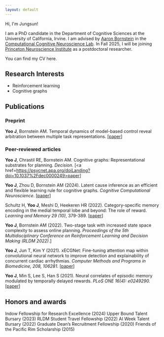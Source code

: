 ```yaml
---
layout: default
---
```


Hi, I'm Jungsun!

I am a PhD candidate in the Department of Cognitive Sciences at the University of California, Irvine. I am advised by [Aaron Bornstein](https://aaron.bornstein.org/) in the [Computational Cognitive Neuroscience Lab](https://uciccnl.github.io/lab/). In Fall 2025, I will be joining [Princeton Neuroscience Institute](https://pni.princeton.edu/) as a postdoctoral researcher. 

You can find my CV here.

## Research Interests
*   Reinforcement learning
*   Cognitive graphs

## Publications

### Preprint

**Yoo J**, Bornstein AM. Temporal dynamics of model-based control reveal arbitration between multiple task representations. [<a href=https://osf.io/preprints/psyarxiv/sgcy5>paper</a>]

### Peer-reviewed articles

**Yoo J**, Chrastil RE, Bornstein AM. Cognitive graphs: Representational substrates for planning. _Decision_. [<a href=https://psycnet.apa.org/doiLanding?doi=10.1037%2Fdec0000249>paper</a>]

**Yoo J**, Zhou D, Bornstein AM (2024). Latent cause inference as an efficient and flexible learning rule for cognitive graphs. _Cognitive Computational Neuroscience_. [<a href=https://aaron.bornstein.org/cv/pubs/2024_yzb_ccn.pdf>paper</a>]

Schultz H, **Yoo J**, Meshi D, Heekeren HR (2022). Category-specific memory encoding in the medial temporal lobe and beyond: The role of reward. _Learning and Memory 29 (10)_, 379-389. [<a href=http://learnmem.cshlp.org/content/29/10/379.abstract>paper</a>]

**Yoo J**, Bornstein AM (2022). Two-stage task with increased state space complexity to assess online planning. _Proceedings of the 5th Multidisciplinary Conference on Reinforcement Learning and Decision Making (RLDM 2022)_.]

**Yoo J**, Jun T, Kim Y (2021). xECGNet: Fine-tuning attention map within convolutional neural network to improve detection and explainability of concurrent cardiac arrhythmias. _Computer Methods and Programs in Biomedicine, 208, 106281._ [<a href=https://www.sciencedirect.com/science/article/abs/pii/S0169260721003552?via%3Dihub>paper</a>]

**Yoo J**, Min S, Lee S, Han S (2021). Neural correlates of episodic memory modulated by temporally delayed rewards. _PLoS ONE 16(4): e0249290._ [<a href=https://doi.org/10.1371/journal.pone.0249290>paper</a>]

<!-- ### Patent -->
## Honors and awards

Indow Fellowship for Research Excellence (2024)
Upper Bound Talent Bursary (2023)
RLDM Student Travel Fellowship (2022)
AI Week Talent Bursary (2022)
Graduate Dean’s Recruitment Fellowship (2020)
Friends of the Pacific Rim Scholarship (2015)





<!-- ## 

Text can be **bold**, _italic_, or ~~strikethrough~~.

[Link to another page](./another-page.html).

There should be whitespace between paragraphs.

There should be whitespace between paragraphs. We recommend including a README, or a file with information about your project.

# Header 1

This is a normal paragraph following a header. GitHub is a code hosting platform for version control and collaboration. It lets you and others work together on projects from anywhere.

## Header 2

> This is a blockquote following a header.
>
> When something is important enough, you do it even if the odds are not in your favor.

### Header 3

```js
// Javascript code with syntax highlighting.
var fun = function lang(l) {
  dateformat.i18n = require('./lang/' + l)
  return true;
}
```

```ruby
# Ruby code with syntax highlighting
GitHubPages::Dependencies.gems.each do |gem, version|
  s.add_dependency(gem, "= #{version}")
end
```

#### Header 4

*   This is an unordered list following a header.
*   This is an unordered list following a header.
*   This is an unordered list following a header.

##### Header 5

1.  This is an ordered list following a header.
2.  This is an ordered list following a header.
3.  This is an ordered list following a header.

###### Header 6

| head1        | head two          | three |
|:-------------|:------------------|:------|
| ok           | good swedish fish | nice  |
| out of stock | good and plenty   | nice  |
| ok           | good `oreos`      | hmm   |
| ok           | good `zoute` drop | yumm  |

### There's a horizontal rule below this.

* * *

### Here is an unordered list:

*   Item foo
*   Item bar
*   Item baz
*   Item zip

### And an ordered list:

1.  Item one
1.  Item two
1.  Item three
1.  Item four

### And a nested list:

- level 1 item
  - level 2 item
  - level 2 item
    - level 3 item
    - level 3 item
- level 1 item
  - level 2 item
  - level 2 item
  - level 2 item
- level 1 item
  - level 2 item
  - level 2 item
- level 1 item

### Small image

![Octocat](https://github.githubassets.com/images/icons/emoji/octocat.png)

### Large image

![Branching](https://guides.github.com/activities/hello-world/branching.png)


### Definition lists can be used with HTML syntax.

<dl>
<dt>Name</dt>
<dd>Godzilla</dd>
<dt>Born</dt>
<dd>1952</dd>
<dt>Birthplace</dt>
<dd>Japan</dd>
<dt>Color</dt>
<dd>Green</dd>
</dl>

```
Long, single-line code blocks should not wrap. They should horizontally scroll if they are too long. This line should be long enough to demonstrate this.
```

```
The final element.
``` -->
